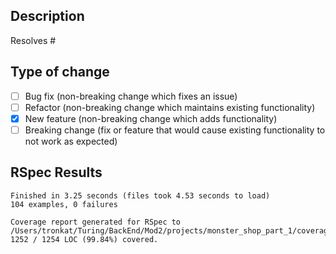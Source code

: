## Description
Resolves #

## Type of change
- [ ] Bug fix (non-breaking change which fixes an issue)
- [ ] Refactor (non-breaking change which maintains existing functionality)
- [x] New feature (non-breaking change which adds functionality)
- [ ] Breaking change (fix or feature that would cause existing functionality to not work as expected)

## RSpec Results
```
Finished in 3.25 seconds (files took 4.53 seconds to load)
104 examples, 0 failures

Coverage report generated for RSpec to /Users/tronkat/Turing/BackEnd/Mod2/projects/monster_shop_part_1/coverage. 1252 / 1254 LOC (99.84%) covered.
```
